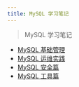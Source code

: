 ```yaml
---
title: MySQL 学习笔记
---
```


> MySQL 学习笔记

- [MySQL 基础管理](/database/mysql/booboo_mysql/)
- [MySQL 运维实践](/database/mysql/dba_mysql/)
- [MySQL 安全篇](/database/mysql/security/)
- [MySQL 工具篇](/database/mysql/awesome-tools/)
